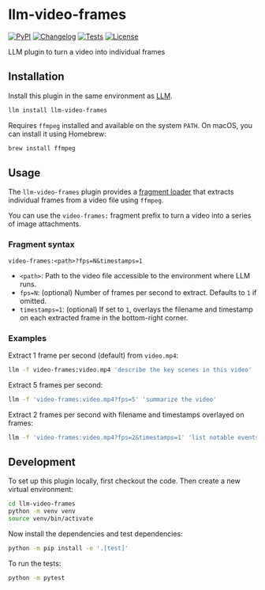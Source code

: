 # llm-video-frames

[![PyPI](https://img.shields.io/pypi/v/llm-video-frames.svg)](https://pypi.org/project/llm-video-frames/)
[![Changelog](https://img.shields.io/github/v/release/simonw/llm-video-frames?include_prereleases&label=changelog)](https://github.com/simonw/llm-video-frames/releases)
[![Tests](https://github.com/simonw/llm-video-frames/actions/workflows/test.yml/badge.svg)](https://github.com/simonw/llm-video-frames/actions/workflows/test.yml)
[![License](https://img.shields.io/badge/license-Apache%202.0-blue.svg)](https://github.com/simonw/llm-video-frames/blob/main/LICENSE)

LLM plugin to turn a video into individual frames

## Installation

Install this plugin in the same environment as [LLM](https://llm.datasette.io/).
```bash
llm install llm-video-frames
```
Requires `ffmpeg` installed and available on the system `PATH`. On macOS, you can install it using Homebrew:
```bash
brew install ffmpeg
```

## Usage

The `llm-video-frames` plugin provides a [fragment loader](https://llm.datasette.io/en/stable/fragments.html#using-fragments-from-plugins) that extracts individual frames from a video file using `ffmpeg`.

You can use the `video-frames:` fragment prefix to turn a video into a series of image attachments.

### Fragment syntax

```
video-frames:<path>?fps=N&timestamps=1
```

- `<path>`: Path to the video file accessible to the environment where LLM runs.
- `fps=N`: (optional) Number of frames per second to extract. Defaults to `1` if omitted.
- `timestamps=1`: (optional) If set to `1`, overlays the filename and timestamp on each extracted frame in the bottom-right corner.

### Examples

Extract 1 frame per second (default) from `video.mp4`:

```bash
llm -f video-frames:video.mp4 'describe the key scenes in this video'
```

Extract 5 frames per second:

```bash
llm -f 'video-frames:video.mp4?fps=5' 'summarize the video'
```

Extract 2 frames per second with filename and timestamps overlayed on frames:

```bash
llm -f 'video-frames:video.mp4?fps=2&timestamps=1' 'list notable events with timestamps'
```

## Development

To set up this plugin locally, first checkout the code. Then create a new virtual environment:
```bash
cd llm-video-frames
python -m venv venv
source venv/bin/activate
```
Now install the dependencies and test dependencies:
```bash
python -m pip install -e '.[test]'
```
To run the tests:
```bash
python -m pytest
```
